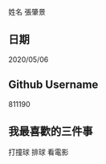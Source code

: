 姓名
張肇景


日期
----
2020/05/06

Github Username
---------------
811190

我最喜歡的三件事
---------------
打撞球 排球 看電影